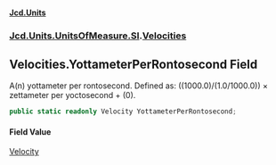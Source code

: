 #### [Jcd.Units](index.md 'index')
### [Jcd.Units.UnitsOfMeasure.SI](Jcd.Units.UnitsOfMeasure.SI.md 'Jcd.Units.UnitsOfMeasure.SI').[Velocities](Velocities.md 'Jcd.Units.UnitsOfMeasure.SI.Velocities')

## Velocities.YottameterPerRontosecond Field

A(n) yottameter per rontosecond. Defined as: ((1000.0)/(1.0/1000.0)) × zettameter per yoctosecond + (0).

```csharp
public static readonly Velocity YottameterPerRontosecond;
```

#### Field Value
[Velocity](Velocity.md 'Jcd.Units.UnitTypes.Velocity')